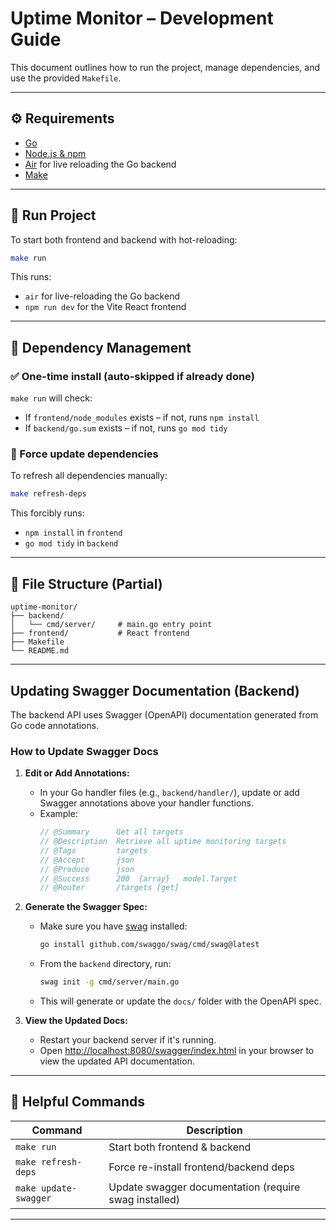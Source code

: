# Uptime Monitor – Development Guide

This document outlines how to run the project, manage dependencies, and use the provided `Makefile`.

---

## ⚙️ Requirements

- [Go](https://golang.org/doc/install)
- [Node.js & npm](https://nodejs.org/)
- [Air](https://github.com/air-verse/air) for live reloading the Go backend
- [Make](https://www.gnu.org/software/make/)

---

## 🚀 Run Project

To start both frontend and backend with hot-reloading:

```sh
make run
```

This runs:

- `air` for live-reloading the Go backend
- `npm run dev` for the Vite React frontend

---

## 🔁 Dependency Management

### ✅ One-time install (auto-skipped if already done)

`make run` will check:

- If `frontend/node_modules` exists – if not, runs `npm install`
- If `backend/go.sum` exists – if not, runs `go mod tidy`

### 🔄 Force update dependencies

To refresh all dependencies manually:

```sh
make refresh-deps
```

This forcibly runs:

- `npm install` in `frontend`
- `go mod tidy` in `backend`

---

## 📁 File Structure (Partial)

```
uptime-monitor/
├── backend/
│   └── cmd/server/     # main.go entry point
├── frontend/           # React frontend
├── Makefile
└── README.md
```
---

## Updating Swagger Documentation (Backend)

The backend API uses Swagger (OpenAPI) documentation generated from Go code annotations.

### How to Update Swagger Docs

1. **Edit or Add Annotations:**
   - In your Go handler files (e.g., `backend/handler/`), update or add Swagger annotations above your handler functions.
   - Example:
     ```go
     // @Summary      Get all targets
     // @Description  Retrieve all uptime monitoring targets
     // @Tags         targets
     // @Accept       json
     // @Produce      json
     // @Success      200  {array}   model.Target
     // @Router       /targets [get]
     ```

2. **Generate the Swagger Spec:**
   - Make sure you have [swag](https://github.com/swaggo/swag) installed:
     ```sh
     go install github.com/swaggo/swag/cmd/swag@latest
     ```
   - From the `backend` directory, run:
     ```sh
     swag init -g cmd/server/main.go
     ```
   - This will generate or update the `docs/` folder with the OpenAPI spec.

3. **View the Updated Docs:**
   - Restart your backend server if it's running.
   - Open [http://localhost:8080/swagger/index.html](http://localhost:8080/swagger/index.html) in your browser to view the updated API documentation.

---

## 🧪 Helpful Commands

| Command              | Description                              |
|----------------------|------------------------------------------|
| `make run`           | Start both frontend & backend            |
| `make refresh-deps`  | Force re-install frontend/backend deps   |
| `make update-swagger`| Update swagger documentation (require swag installed)             |

---
